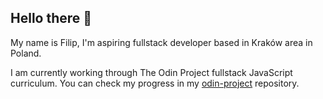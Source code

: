 ## Hello there 👋

My name is Filip, I'm aspiring fullstack developer based in Kraków area in Poland. 

I am currently working through The Odin Project fullstack JavaScript curriculum. You can check my progress in my [odin-project](https://github.com/fbiernat/odin-project) repository. 

<!--
**fbiernat/fbiernat** is a ✨ _special_ ✨ repository because its `README.md` (this file) appears on your GitHub profile.

Here are some ideas to get you started:

- 🔭 I’m currently working on ...
- 🌱 I’m currently learning ...
- 👯 I’m looking to collaborate on ...
- 🤔 I’m looking for help with ...
- 💬 Ask me about ...
- 📫 How to reach me: ...
- 😄 Pronouns: ...
- ⚡ Fun fact: ...
-->
